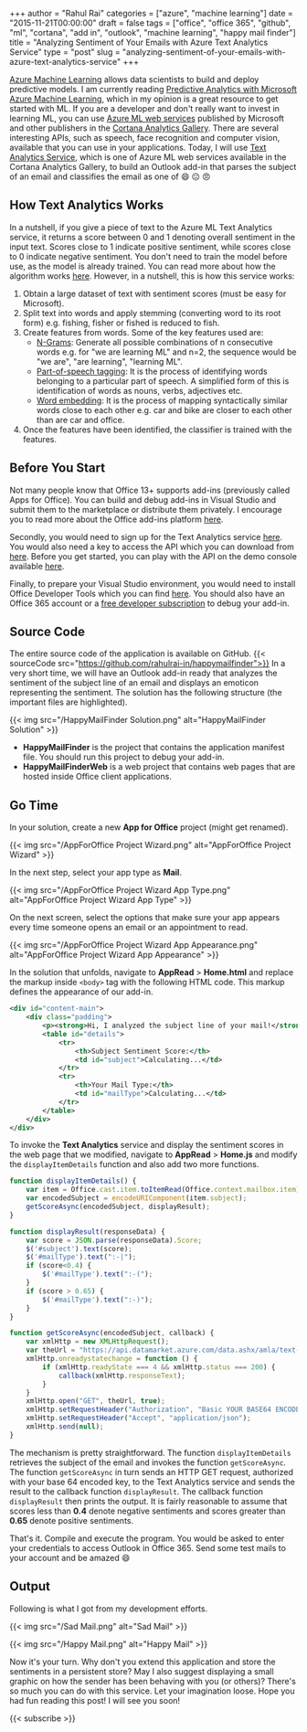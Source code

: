 +++
author = "Rahul Rai"
categories = ["azure", "machine learning"]
date = "2015-11-21T00:00:00"
draft = false
tags = ["office", "office 365", "github", "ml", "cortana", "add in", "outlook", "machine learning", "happy mail finder"]
title = "Analyzing Sentiment of Your Emails with Azure Text Analytics Service"
type = "post"
slug = "analyzing-sentiment-of-your-emails-with-azure-text-analytics-service"
+++

[Azure Machine Learning](https://azure.microsoft.com/en-us/services/machine-learning/) allows data scientists to build and deploy predictive models. I am currently reading [Predictive Analytics with Microsoft Azure Machine Learning](http://www.apress.com/9781484204467), which in my opinion is a great resource to get started with ML. If you are a developer and don't really want to invest in learning ML, you can use [Azure ML web services](https://gallery.cortanaanalytics.com/browse/?categories=[%22Machine%20Learning%20API%22]) published by Microsoft and other publishers in the [Cortana Analytics Gallery](https://gallery.cortanaanalytics.com/). There are several interesting APIs, such as speech, face recognition and computer vision, available that you can use in your applications. Today, I will use [Text Analytics Service](https://azure.microsoft.com/en-us/documentation/articles/machine-learning-apps-text-analytics/), which is one of Azure ML web services available in the Cortana Analytics Gallery, to build an Outlook add-in that parses the subject of an email and classifies the email as one of :smile: :neutral_face: :angry:

## How Text Analytics Works

In a nutshell, if you give a piece of text to the Azure ML Text Analytics service, it returns a score between 0 and 1 denoting overall sentiment in the input text. Scores close to 1 indicate positive sentiment, while scores close to 0 indicate negative sentiment. You don't need to train the model before use, as the model is already trained. You can read more about how the algorithm works [here](http://blogs.technet.com/b/machinelearning/archive/2015/04/08/introducing-text-analytics-in-the-azure-ml-marketplace.aspx). However, in a nutshell, this is how this service works:

1. Obtain a large dataset of text with sentiment scores (must be easy for Microsoft).
2. Split text into words and apply stemming (converting word to its root form) e.g. fishing, fisher or fished is reduced to fish.
3. Create features from words. Some of the key features used are:
   - [N-Grams](https://en.wikipedia.org/wiki/N-gram): Generate all possible combinations of n consecutive words e.g. for "we are learning ML" and n=2, the sequence would be "we are", "are learning", "learning ML".
   - [Part-of-speech tagging](http://en.wikipedia.org/wiki/Part-of-speech_tagging): It is the process of identifying words belonging to a particular part of speech. A simplified form of this is identification of words as nouns, verbs, adjectives etc.
   - [Word embedding](http://en.wikipedia.org/wiki/Word_embedding): It is the process of mapping syntactically similar words close to each other e.g. car and bike are closer to each other than are car and office.
4. Once the features have been identified, the classifier is trained with the features.

## Before You Start

Not many people know that Office 13+ supports add-ins (previously called Apps for Office). You can build and debug add-ins in Visual Studio and submit them to the marketplace or distribute them privately. I encourage you to read more about the Office add-ins platform [here](https://msdn.microsoft.com/en-us/library/office/jj220082.aspx).

Secondly, you would need to sign up for the Text Analytics service [here](https://datamarket.azure.com/dataset/amla/text-analytics). You would also need a key to access the API which you can download from [here](https://datamarket.azure.com/account/keys). Before you get started, you can play with the API on the demo console available [here](https://text-analytics-demo.azurewebsites.net/).

Finally, to prepare your Visual Studio environment, you would need to install Office Developer Tools which you can find [here](https://www.visualstudio.com/en-us/features/office-tools-vs.aspx). You should also have an Office 365 account or a [free developer subscription](https://msdn.microsoft.com/en-us/office/office365/howto/setup-development-environment) to debug your add-in.

## Source Code

The entire source code of the application is available on GitHub. {{< sourceCode src="https://github.com/rahulrai-in/happymailfinder">}} In a very short time, we will have an Outlook add-in ready that analyzes the sentiment of the subject line of an email and displays an emoticon representing the sentiment. The solution has the following structure (the important files are highlighted).

{{< img src="/HappyMailFinder Solution.png" alt="HappyMailFinder Solution" >}}

- **HappyMailFinder** is the project that contains the application manifest file. You should run this project to debug your add-in.
- **HappyMailFinderWeb** is a web project that contains web pages that are hosted inside Office client applications.

## Go Time

In your solution, create a new **App for Office** project (might get renamed).

{{< img src="/AppForOffice Project Wizard.png" alt="AppForOffice Project Wizard" >}}

In the next step, select your app type as **Mail**.

{{< img src="/AppForOffice Project Wizard App Type.png" alt="AppForOffice Project Wizard App Type" >}}

On the next screen, select the options that make sure your app appears every time someone opens an email or an appointment to read.

{{< img src="/AppForOffice Project Wizard App Appearance.png" alt="AppForOffice Project Wizard App Appearance" >}}

In the solution that unfolds, navigate to **AppRead** > **Home.html** and replace the markup inside `<body>` tag with the following HTML code. This markup defines the appearance of our add-in.

```XML
<div id="content-main">
    <div class="padding">
        <p><strong>Hi, I analyzed the subject line of your mail!</strong></p>
        <table id="details">
            <tr>
                <th>Subject Sentiment Score:</th>
                <td id="subject">Calculating...</td>
            </tr>
            <tr>
                <th>Your Mail Type:</th>
                <td id="mailType">Calculating...</td>
            </tr>
        </table>
    </div>
</div>
```

To invoke the **Text Analytics** service and display the sentiment scores in the web page that we modified, navigate to **AppRead** > **Home.js** and modify the `displayItemDetails` function and also add two more functions.

```JavaScript
function displayItemDetails() {
    var item = Office.cast.item.toItemRead(Office.context.mailbox.item);
    var encodedSubject = encodeURIComponent(item.subject);
    getScoreAsync(encodedSubject, displayResult);
}

function displayResult(responseData) {
    var score = JSON.parse(responseData).Score;
    $('#subject').text(score);
    $('#mailType').text(":-|");
    if (score<0.4) {
        $('#mailType').text(":-(");
    }
    if (score > 0.65) {
        $('#mailType').text(":-)");
    }
}

function getScoreAsync(encodedSubject, callback) {
    var xmlHttp = new XMLHttpRequest();
    var theUrl = "https://api.datamarket.azure.com/data.ashx/amla/text-analytics/v1/GetSentiment?Text=" + encodedSubject;
    xmlHttp.onreadystatechange = function () {
        if (xmlHttp.readyState === 4 && xmlHttp.status === 200) {
            callback(xmlHttp.responseText);
        }
    }
    xmlHttp.open("GET", theUrl, true);
    xmlHttp.setRequestHeader("Authorization", "Basic YOUR BASE64 ENCODED KEY");
    xmlHttp.setRequestHeader("Accept", "application/json");
    xmlHttp.send(null);
}
```

The mechanism is pretty straightforward. The function `displayItemDetails` retrieves the subject of the email and invokes the function `getScoreAsync`. The function `getScoreAsync` in turn sends an HTTP GET request, authorized with your base 64 encoded key, to the Text Analytics service and sends the result to the callback function `displayResult`. The callback function `displayResult` then prints the output. It is fairly reasonable to assume that scores less than **0.4** denote negative sentiments and scores greater than **0.65** denote positive sentiments.

That's it. Compile and execute the program. You would be asked to enter your credentials to access Outlook in Office 365\. Send some test mails to your account and be amazed :smile:

## Output

Following is what I got from my development efforts.

{{< img src="/Sad Mail.png" alt="Sad Mail" >}}

{{< img src="/Happy Mail.png" alt="Happy Mail" >}}

Now it's your turn. Why don't you extend this application and store the sentiments in a persistent store? May I also suggest displaying a small graphic on how the sender has been behaving with you (or others)? There's so much you can do with this service. Let your imagination loose. Hope you had fun reading this post! I will see you soon!

{{< subscribe >}}
